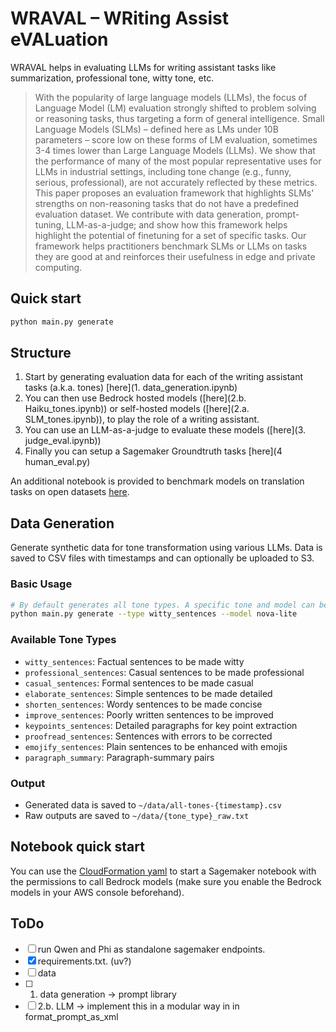 # WRAVAL – WRiting Assist eVALuation

WRAVAL helps in evaluating LLMs for writing assistant tasks like summarization, professional tone, witty tone, etc.


> With the popularity of large language models (LLMs), the focus of Language Model (LM) evaluation strongly shifted to problem solving or reasoning tasks, thus targeting a form of general intelligence. Small Language Models (SLMs) – defined here as LMs under 10B parameters – score low on these forms of LM evaluation, sometimes 3-4 times lower than Large Language Models (LLMs). We show that the performance of many of the most popular representative uses for LLMs in industrial settings, including tone change (e.g., funny, serious, professional), are not accurately reflected by these metrics. This paper proposes an evaluation framework that highlights SLMs' strengths on non-reasoning tasks that do not have a predefined evaluation dataset. We contribute with data generation, prompt-tuning, LLM-as-a-judge; and show how this framework helps highlight the potential of finetuning for a set of specific tasks. Our framework helps practitioners benchmark SLMs or LLMs on tasks they are good at and reinforces their usefulness in edge and private computing.

## Quick start

```bash
python main.py generate
```

## Structure

1. Start by generating evaluation data for each of the writing assistant tasks (a.k.a. tones) [here](1. data_generation.ipynb)
2. You can then use Bedrock hosted models ([here](2.b. Haiku_tones.ipynb)) or self-hosted models ([here](2.a. SLM_tones.ipynb)), to play the role of a writing assistant.
3. You can use an LLM-as-a-judge to evaluate these models ([here](3. judge_eval.ipynb))
4. Finally you can setup a Sagemaker Groundtruth tasks [here](4 human_eval.py)

An additional notebook is provided to benchmark models on translation tasks on open datasets [here](Haiku_translate.ipynb).

## Data Generation

Generate synthetic data for tone transformation using various LLMs. Data is saved to CSV files with timestamps and can optionally be uploaded to S3.

### Basic Usage

```bash
# By default generates all tone types. A specific tone and model can be specified.
python main.py generate --type witty_sentences --model nova-lite
```

### Available Tone Types
- `witty_sentences`: Factual sentences to be made witty
- `professional_sentences`: Casual sentences to be made professional
- `casual_sentences`: Formal sentences to be made casual
- `elaborate_sentences`: Simple sentences to be made detailed
- `shorten_sentences`: Wordy sentences to be made concise
- `improve_sentences`: Poorly written sentences to be improved
- `keypoints_sentences`: Detailed paragraphs for key point extraction
- `proofread_sentences`: Sentences with errors to be corrected
- `emojify_sentences`: Plain sentences to be enhanced with emojis
- `paragraph_summary`: Paragraph-summary pairs

### Output
- Generated data is saved to `~/data/all-tones-{timestamp}.csv`
- Raw outputs are saved to `~/data/{tone_type}_raw.txt`

## Notebook quick start

You can use the [CloudFormation yaml](src/cloudformation.yml) to start a Sagemaker notebook with the permissions to call Bedrock models (make sure you enable the Bedrock models in your AWS console beforehand).

## ToDo

- [ ] run Qwen and Phi as standalone sagemaker endpoints.
- [x] requirements.txt. (uv?)
- [ ] data
- [ ] 1. data generation -> prompt library
- [ ] 2.b. LLM -> implement this in a modular way in in format_prompt_as_xml